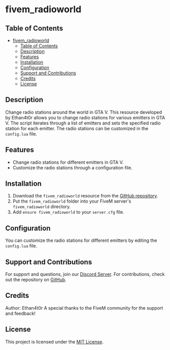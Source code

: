 # fivem_radioworld

## Table of Contents
- [fivem\_radioworld](#fivem_radioworld)
  - [Table of Contents](#table-of-contents)
  - [Description ](#description-)
  - [Features ](#features-)
  - [Installation ](#installation-)
  - [Configuration ](#configuration-)
  - [Support and Contributions ](#support-and-contributions-)
  - [Credits ](#credits-)
  - [License ](#license-)

## Description <a name="description"></a>
Change radio stations around the world in GTA V. This resource developed by Ethan4t0r allows you to change radio stations for various emitters in GTA V. The script iterates through a list of emitters and sets the specified radio station for each emitter. The radio stations can be customized in the `config.lua` file.

## Features <a name="features"></a>
- Change radio stations for different emitters in GTA V.
- Customize the radio stations through a configuration file.

## Installation <a name="installation"></a>
1. Download the `fivem_radioworld` resource from the [GitHub repository](https://github.com/ethanfs20/fivem_radioworld).
2. Put the `fivem_radioworld` folder into your FiveM server's `fivem_radioworld` directory.
3. Add `ensure fivem_radioworld` to your `server.cfg` file.

## Configuration <a name="configuration"></a>
You can customize the radio stations for different emitters by editing the `config.lua` file.

## Support and Contributions <a name="support"></a>
For support and questions, join our [Discord Server](https://discord.gg/BGwrmpjRyQ).
For contributions, check out the repository on [GitHub](https://github.com/ethanfs20/fivem_radioworld/blob/main/README.md).

## Credits <a name="credits"></a>
Author: Ethan4t0r
A special thanks to the FiveM community for the support and feedback!

## License <a name="license"></a>
This project is licensed under the [MIT License](LICENSE).
